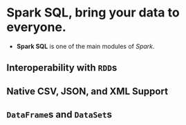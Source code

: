 
# Spark SQL, bring your data to everyone. 

- **Spark SQL** is one of the main modules of *Spark*.

## Interoperability with `RDD`s

## Native CSV, JSON, and XML Support

## `DataFrame`s and `DataSet`s
